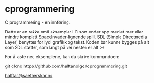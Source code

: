 ﻿# cprogrammering
C programmering - en innføring.

Dette er en rekke små eksempler i C som ender opp med et mer eller mindre
komplett SpaceInvader-lignende spill. SDL (Simple Directmedia Layer) 
benyttes for lyd, grafikk og tekst. Koden bør kunne bygges på alt som SDL 
støtter, som langt på vei nesten er alt :-)

For å laste ned eksemplene, kan du skrive kommandoen:

git clone https://github.com/halftanolger/cprogrammering.git

halftan@saetherskar.no
